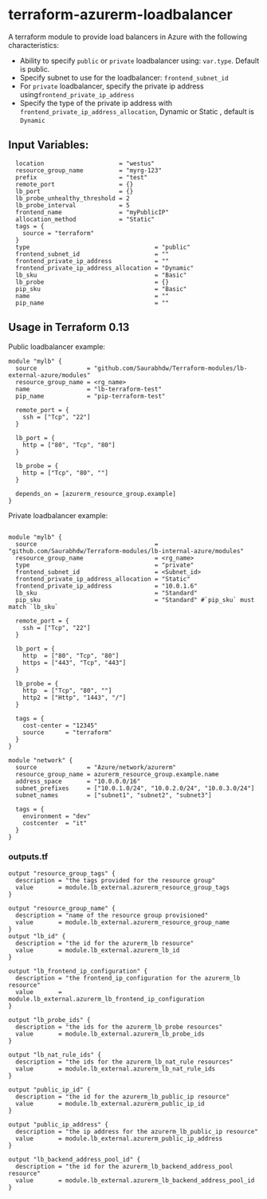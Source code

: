 # terraform-azurerm-loadbalancer

A terraform module to provide load balancers in Azure with the following
characteristics:

- Ability to specify `public` or `private` loadbalancer using: `var.type`.  Default is public.
- Specify subnet to use for the loadbalancer: `frontend_subnet_id`
- For `private` loadbalancer, specify the private ip address using`frontend_private_ip_address`
- Specify the type of the private ip address with `frontend_private_ip_address_allocation`, Dynamic or Static , default is `Dynamic`

## Input Variables:
```
  location                     = "westus"
  resource_group_name          = "myrg-123"
  prefix                       = "test"
  remote_port                  = {}
  lb_port                      = {}
  lb_probe_unhealthy_threshold = 2
  lb_probe_interval            = 5
  frontend_name                = "myPublicIP"
  allocation_method            = "Static"
  tags = {
    source = "terraform"
  }
  type                                   = "public"
  frontend_subnet_id                     = ""
  frontend_private_ip_address            = ""
  frontend_private_ip_address_allocation = "Dynamic"
  lb_sku                                 = "Basic"
  lb_probe                               = {}
  pip_sku                                = "Basic"
  name                                   = ""
  pip_name                               = ""
```

## Usage in Terraform 0.13

Public loadbalancer example:

```hcl
module "mylb" {
  source              = "github.com/Saurabhdw/Terraform-modules/lb-external-azure/modules"
  resource_group_name = <rg_name>
  name                = "lb-terraform-test"
  pip_name            = "pip-terraform-test"

  remote_port = {
    ssh = ["Tcp", "22"]
  }

  lb_port = {
    http = ["80", "Tcp", "80"]
  }

  lb_probe = {
    http = ["Tcp", "80", ""]
  }

  depends_on = [azurerm_resource_group.example]
}

```
Private loadbalancer example:

```hcl

module "mylb" {
  source                                 = "github.com/Saurabhdw/Terraform-modules/lb-internal-azure/modules"
  resource_group_name                    = <rg_name>
  type                                   = "private"
  frontend_subnet_id                     = <Subnet_id>
  frontend_private_ip_address_allocation = "Static"
  frontend_private_ip_address            = "10.0.1.6"
  lb_sku                                 = "Standard"
  pip_sku                                = "Standard" #`pip_sku` must match `lb_sku` 

  remote_port = {
    ssh = ["Tcp", "22"]
  }

  lb_port = {
    http  = ["80", "Tcp", "80"]
    https = ["443", "Tcp", "443"]
  }

  lb_probe = {
    http  = ["Tcp", "80", ""]
    http2 = ["Http", "1443", "/"]
  }

  tags = {
    cost-center = "12345"
    source      = "terraform"
  }
}

module "network" {
  source              = "Azure/network/azurerm"
  resource_group_name = azurerm_resource_group.example.name
  address_space       = "10.0.0.0/16"
  subnet_prefixes     = ["10.0.1.0/24", "10.0.2.0/24", "10.0.3.0/24"]
  subnet_names        = ["subnet1", "subnet2", "subnet3"]

  tags = {
    environment = "dev"
    costcenter  = "it"
  }
}
```
### outputs.tf

```hcl
output "resource_group_tags" {
  description = "the tags provided for the resource group"
  value       = module.lb_external.azurerm_resource_group_tags
}

output "resource_group_name" {
  description = "name of the resource group provisioned"
  value       = module.lb_external.azurerm_resource_group_name
}
output "lb_id" {
  description = "the id for the azurerm_lb resource"
  value       = module.lb_external.azurerm_lb_id
}

output "lb_frontend_ip_configuration" {
  description = "the frontend_ip_configuration for the azurerm_lb resource"
  value       = module.lb_external.azurerm_lb_frontend_ip_configuration
}

output "lb_probe_ids" {
  description = "the ids for the azurerm_lb_probe resources"
  value       = module.lb_external.azurerm_lb_probe_ids
}

output "lb_nat_rule_ids" {
  description = "the ids for the azurerm_lb_nat_rule resources"
  value       = module.lb_external.azurerm_lb_nat_rule_ids
}

output "public_ip_id" {
  description = "the id for the azurerm_lb_public_ip resource"
  value       = module.lb_external.azurerm_public_ip_id
}

output "public_ip_address" {
  description = "the ip address for the azurerm_lb_public_ip resource"
  value       = module.lb_external.azurerm_public_ip_address
}

output "lb_backend_address_pool_id" {
  description = "the id for the azurerm_lb_backend_address_pool resource"
  value       = module.lb_external.azurerm_lb_backend_address_pool_id
}
```

